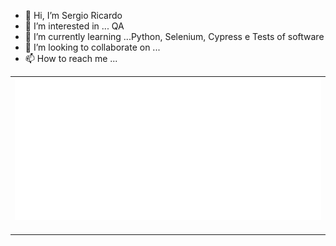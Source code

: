 - 👋 Hi, I’m Sergio Ricardo
- 👀 I’m interested in ... QA
- 🌱 I’m currently learning ...Python, Selenium, Cypress e Tests of software 
- 💞️ I’m looking to collaborate on ...
- 📫 How to reach me ...



<table>

  <tr> 
  <tr>
    <td colspan="2" align="center">
      <img src="https://github.com/lowlighter/metrics/blob/examples/metrics.classic.svg" alt=""></img>
      <img width="900" height="1" alt="">
    </td>
  </tr>
</table>

<!---
sergioricardoarct/sergioricardoarct is a ✨ special ✨ repository because its `README.md` (this file) appears on your GitHub profile.
You can click the Preview link to take a look at your changes.
--->
